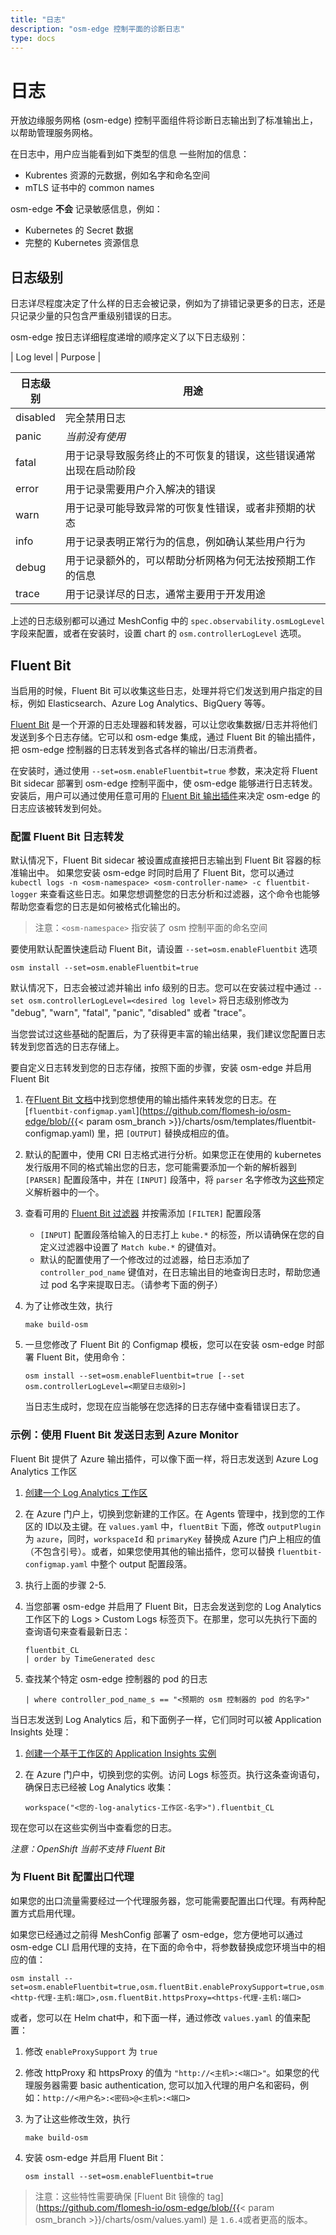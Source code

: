 ```yaml
---
title: "日志"
description: "osm-edge 控制平面的诊断日志"
type: docs
---
```


# 日志
开放边缘服务网格 (osm-edge) 控制平面组件将诊断日志输出到了标准输出上，以帮助管理服务网格。

在日志中，用户应当能看到如下类型的信息
一些附加的信息：
- Kubrentes 资源的元数据，例如名字和命名空间
- mTLS 证书中的 common names

osm-edge **不会** 记录敏感信息，例如：
- Kubernetes 的 Secret 数据
- 完整的 Kubernetes 资源信息

## 日志级别

日志详尽程度决定了什么样的日志会被记录，例如为了排错记录更多的日志，还是只记录少量的只包含严重级别错误的日志。

osm-edge 按日志详细程度递增的顺序定义了以下日志级别：

| Log level | Purpose                                                                                |

| 日志级别 | 用途 |
| --------- | -------------------------------------------------------------------------------------- |
| disabled | 完全禁用日志 |
| panic | *当前没有使用* |
| fatal |用于记录导致服务终止的不可恢复的错误，这些错误通常出现在启动阶段 |
| error | 用于记录需要用户介入解决的错误 |
| warn | 用于记录可能导致异常的可恢复性错误，或者非预期的状态 |
| info | 用于记录表明正常行为的信息，例如确认某些用户行为 |
| debug | 用于记录额外的，可以帮助分析网格为何无法按预期工作的信息 |
| trace | 用于记录详尽的日志，通常主要用于开发用途 |

上述的日志级别都可以通过 MeshConfig 中的 `spec.observability.osmLogLevel` 字段来配置，或者在安装时，设置 chart 的 `osm.controllerLogLevel` 选项。

## Fluent Bit
当启用的时候，Fluent Bit 可以收集这些日志，处理并将它们发送到用户指定的目标，例如 Elasticsearch、Azure Log Analytics、BigQuery 等等。

[Fluent Bit](https://fluentbit.io/) 是一个开源的日志处理器和转发器，可以让您收集数据/日志并将他们发送到多个日志存储。它可以和 osm-edge 集成，通过 Fluent Bit 的输出插件，把 osm-edge 控制器的日志转发到各式各样的输出/日志消费者。

在安装时，通过使用 `--set=osm.enableFluentbit=true` 参数，来决定将 Fluent Bit sidecar 部署到 osm-edge 控制平面中，使 osm-edge 能够进行日志转发。安装后，用户可以通过使用任意可用的 [Fluent Bit 输出插件](https://docs.fluentbit.io/manual/pipeline/outputs)来决定 osm-edge 的日志应该被转发到何处。

### 配置 Fluent Bit 日志转发
默认情况下，Fluent Bit sidecar 被设置成直接把日志输出到 Fluent Bit 容器的标准输出中。 如果您安装 osm-edge 时同时启用了 Fluent Bit，您可以通过 `kubectl logs -n <osm-namespace> <osm-controller-name> -c fluentbit-logger` 来查看这些日志。如果您想调整您的日志分析和过滤器，这个命令也能够帮助您查看您的日志是如何被格式化输出的。

> 注意：`<osm-namespace>` 指安装了 osm 控制平面的命名空间

要使用默认配置快速启动 Fluent Bit，请设置 `--set=osm.enableFluentbit` 选项
```console
osm install --set=osm.enableFluentbit=true
```

默认情况下，日志会被过滤并输出 info 级别的日志。您可以在安装过程中通过 `--set osm.controllerLogLevel=<desired log level>` 将日志级别修改为 "debug", "warn", "fatal", "panic", "disabled" 或者 "trace"。

当您尝试过这些基础的配置后，为了获得更丰富的输出结果，我们建议您配置日志转发到您首选的日志存储上。

要自定义日志转发到您的日志存储，按照下面的步骤，安装 osm-edge 并启用 Fluent Bit

1. 在[Fluent Bit 文档](https://docs.fluentbit.io/manual/pipeline/outputs)中找到您想使用的输出插件来转发您的日志。在 [`fluentbit-configmap.yaml`](https://github.com/flomesh-io/osm-edge/blob/{{< param osm_branch >}}/charts/osm/templates/fluentbit-configmap.yaml) 里，把 `[OUTPUT]` 替换成相应的值。

2. 默认的配置中，使用 CRI 日志格式进行分析。如果您正在使用的 kubernetes 发行版用不同的格式输出您的日志，您可能需要添加一个新的解析器到 `[PARSER]` 配置段落中，并在 `[INPUT]` 段落中，将 `parser` 名字修改为[这些](https://github.com/fluent/fluent-bit/blob/master/conf/parsers.conf)预定义解析器中的一个。

3. 查看可用的 [Fluent Bit 过滤器](https://docs.fluentbit.io/manual/pipeline/filters) 并按需添加 `[FILTER]` 配置段落
    * `[INPUT]` 配置段落给输入的日志打上 `kube.*` 的标签，所以请确保在您的自定义过滤器中设置了 `Match kube.*` 的键值对。
    * 默认的配置使用了一个修改过的过滤器，给日志添加了 `controller_pod_name` 键值对，在日志输出目的地查询日志时，帮助您通过 pod 名字来提取日志。（请参考下面的例子）

1. 为了让修改生效，执行
    ```console
    make build-osm
    ```

2. 一旦您修改了 Fluent Bit 的 Configmap 模板，您可以在安装 osm-edge 时部署 Fluent Bit，使用命令：
    ```console
    osm install --set=osm.enableFluentbit=true [--set osm.controllerLogLevel=<期望日志级别>]
    ```
    当日志生成时，您现在应当能够在您选择的日志存储中查看错误日志了。


### 示例：使用 Fluent Bit 发送日志到 Azure Monitor
Fluent Bit 提供了 Azure 输出插件，可以像下面一样，将日志发送到 Azure Log Analytics 工作区
1. [创建一个 Log Analytics 工作区](https://docs.microsoft.com/en-us/azure/azure-monitor/learn/quick-create-workspace)

2. 在 Azure 门户上，切换到您新建的工作区。在 Agents 管理中，找到您的工作区的 ID以及主键。在 `values.yaml` 中，`fluentBit` 下面，修改 `outputPlugin` 为 `azure`，同时，`workspaceId` 和 `primaryKey` 替换成 Azure 门户上相应的值（不包含引号）。或者，如果您使用其他的输出插件，您可以替换 `fluentbit-configmap.yaml` 中整个 output 配置段落。

3. 执行上面的步骤 2-5.

4. 当您部署 osm-edge 并启用了 Fluent Bit，日志会发送到您的 Log Analytics 工作区下的 Logs > Custom Logs 标签页下。在那里，您可以先执行下面的查询语句来查看最新日志：
    ```
    fluentbit_CL
    | order by TimeGenerated desc
    ```

5. 查找某个特定 osm-edge 控制器的 pod 的日志
    ```
    | where controller_pod_name_s == "<预期的 osm 控制器的 pod 的名字>"
    ```

当日志发送到 Log Analytics 后，和下面例子一样，它们同时可以被 Application Insights 处理：
1. [创建一个基于工作区的 Application Insights 实例](https://docs.microsoft.com/zh-cn/azure/azure-monitor/app/create-workspace-resource)

2. 在 Azure 门户中，切换到您的实例。访问 Logs 标签页。执行这条查询语句，确保日志已经被 Log Analytics 收集：
    ```
    workspace("<您的-log-analytics-工作区-名字>").fluentbit_CL
    ```

现在您可以在这些实例当中查看您的日志。

*注意：OpenShift 当前不支持 Fluent Bit*

### 为 Fluent Bit 配置出口代理
如果您的出口流量需要经过一个代理服务器，您可能需要配置出口代理。有两种配置方式启用代理。

如果您已经通过之前得 MeshConfig 部署了 osm-edge，您方便地可以通过 osm-edge CLI 启用代理的支持，在下面的命令中，将参数替换成您环境当中的相应的值：
```
osm install --set=osm.enableFluentbit=true,osm.fluentBit.enableProxySupport=true,osm.fluentBit.httpProxy=<http-代理-主机:端口>,osm.fluentBit.httpsProxy=<https-代理-主机:端口>
```

或者，您可以在 Helm chat中，和下面一样，通过修改 `values.yaml` 的值来配置：
1. 修改 `enableProxySupport` 为 `true`

2. 修改 httpProxy 和 httpsProxy 的值为 `"http://<主机>:<端口>"`。如果您的代理服务器需要 basic authentication, 您可以加入代理的用户名和密码，例如：`http://<用户名>:<密码>@<主机>:<端口>`

3. 为了让这些修改生效，执行
    ```console
    make build-osm
    ```

4. 安装 osm-edge 并启用 Fluent Bit：
    ```console
    osm install --set=osm.enableFluentbit=true
    ```
> 注意：这些特性需要确保 [Fluent Bit 镜像的 tag](https://github.com/flomesh-io/osm-edge/blob/{{< param osm_branch >}}/charts/osm/values.yaml) 是 `1.6.4`或者更高的版本。
